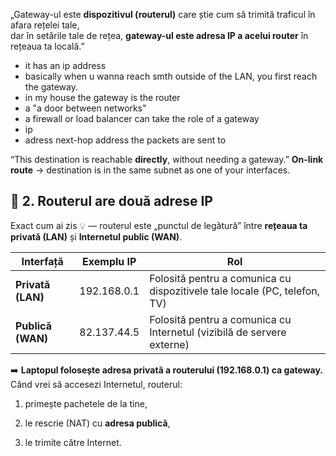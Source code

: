 
„Gateway-ul este **dispozitivul (routerul)** care știe cum să trimită traficul în afara rețelei tale,  
dar în setările tale de rețea, **gateway-ul este adresa IP a acelui router** în rețeaua ta locală.”



- it has an ip address
- basically when u wanna reach smth outside of the LAN, you first reach the gateway. 
- in my house the gateway is the router
- a "a door between networks"
- a firewall or load balancer can take the role of a gateway
- ip 
- adress next-hop address the packets are sent to




“This destination is reachable **directly**, without needing a gateway.”
**On-link route** → destination is in the same subnet as one of your interfaces.




## 🧭 2. Routerul are **două adrese IP**

Exact cum ai zis 💡 — routerul este „punctul de legătură” între **rețeaua ta privată (LAN)** și **Internetul public (WAN)**.

| Interfață         | Exemplu IP  | Rol                                                                       |
| ----------------- | ----------- | ------------------------------------------------------------------------- |
| **Privată (LAN)** | 192.168.0.1 | Folosită pentru a comunica cu dispozitivele tale locale (PC, telefon, TV) |
| **Publică (WAN)** | 82.137.44.5 | Folosită pentru a comunica cu Internetul (vizibilă de servere externe)    |

➡️ **Laptopul folosește adresa privată a routerului (192.168.0.1) ca gateway.**  
Când vrei să accesezi Internetul, routerul:

1. primește pachetele de la tine,
    
2. le rescrie (NAT) cu **adresa publică**,
    
3. le trimite către Internet.